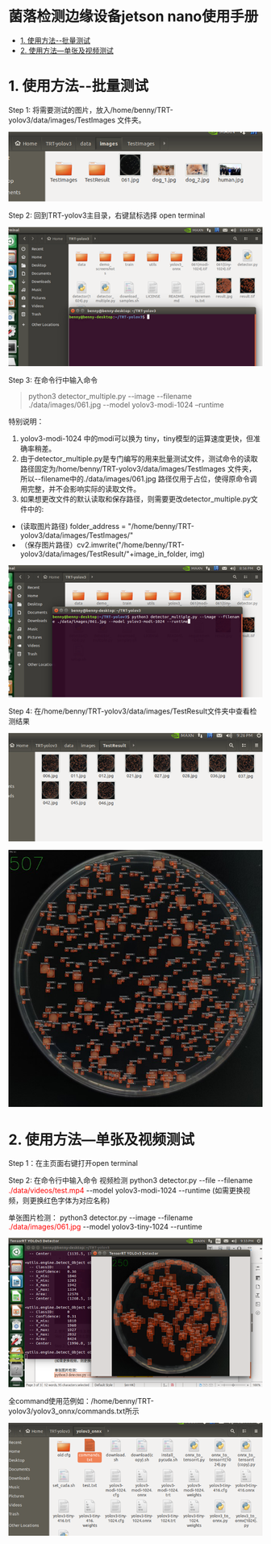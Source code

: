 菌落检测边缘设备jetson nano使用手册
===

<!-- @import "[TOC]" {cmd="toc" depthFrom=1 depthTo=6 orderedList=false} -->

<!-- code_chunk_output -->

- [1. 使用方法--批量测试](#-1-使用方法-批量测试-)
- [2. 使用方法—单张及视频测试](#-2-使用方法单张及视频测试-)

<!-- /code_chunk_output -->

# 1. 使用方法--批量测试
Step 1: 将需要测试的图片，放入/home/benny/TRT-yolov3/data/images/TestImages 文件夹。

![](img/TestImages_Folder.png)

Step 2: 回到TRT-yolov3主目录，右键鼠标选择 open terminal

![](img/OpenTerminal.png)

Step 3: 在命令行中输入命令
> python3 detector_multiple.py --image --filename ./data/images/061.jpg --model yolov3-modi-1024 –runtime

特别说明：
1. yolov3-modi-1024 中的modi可以换为 tiny，tiny模型的运算速度更快，但准确率稍差。
2. 由于detector_multiple.py是专门编写的用来批量测试文件，测试命令的读取路径固定为/home/benny/TRT-yolov3/data/images/TestImages 文件夹，所以--filename中的./data/images/061.jpg 路径仅用于占位，使得原命令调用完整，并不会影响实际的读取文件。
3. 如果想更改文件的默认读取和保存路径，则需要更改detector_multiple.py文件中的:
* (读取图片路径)	folder_address = "/home/benny/TRT-yolov3/data/images/TestImages/"
* （保存图片路径）cv2.imwrite("/home/benny/TRT-yolov3/data/images/TestResult/"+image_in_folder, img)

![](img/TheCommand.png)

Step 4: 在/home/benny/TRT-yolov3/data/images/TestResult文件夹中查看检测结果

![](img/TestResult_Folder.png)

![](img/ResultSample.jpg)

# 2. 使用方法—单张及视频测试
Step 1：在主页面右键打开open terminal

Step 2: 在命令行中输入命令
视频检测
python3 detector.py --file --filename <font color="red">./data/videos/test.mp4</font> --model yolov3-modi-1024 --runtime
(如需更换视频，则更换红色字体为对应名称)

单张图片检测：
python3 detector.py --image --filename <font color="red">./data/images/061.jpg</font> --model yolov3-tiny-1024 --runtime

![](img/SingleImageDetect.png)

全command使用范例如：/home/benny/TRT-yolov3/yolov3_onnx/commands.txt所示

![](img/AllCommands.png)




